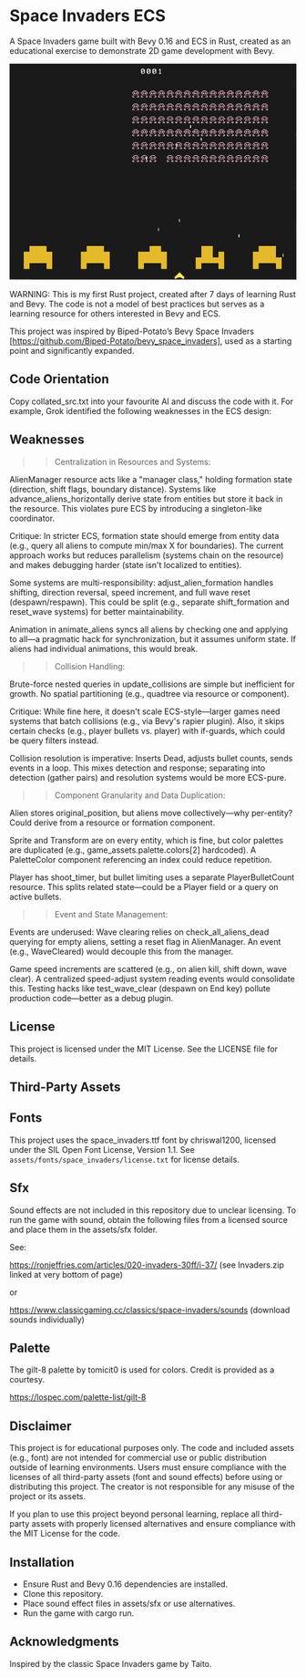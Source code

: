 # Space Invaders ECS
A Space Invaders game built with Bevy 0.16 and ECS in Rust, created as an educational exercise to demonstrate 2D game development with Bevy.

![Screenshot of Space Invaders ECS](assets/screenshot.png)

WARNING: This is my first Rust project, created after 7 days of learning Rust and Bevy. The code is not a model of best practices but serves as a learning resource for others interested in Bevy and ECS.

This project was inspired by Biped-Potato’s Bevy Space Invaders [https://github.com/Biped-Potato/bevy_space_invaders], used as a starting point and significantly expanded.

## Code Orientation

Copy collated_src.txt into your favourite AI and discuss the code with it. For example, Grok identified the following weaknesses in the ECS design:

## Weaknesses

>> Centralization in Resources and Systems:

AlienManager resource acts like a "manager class," holding formation state (direction, shift flags, boundary distance). Systems like advance_aliens_horizontally derive state from entities but store it back in the resource. This violates pure ECS by introducing a singleton-like coordinator.

Critique: In stricter ECS, formation state should emerge from entity data (e.g., query all aliens to compute min/max X for boundaries). The current approach works but reduces parallelism (systems chain on the resource) and makes debugging harder (state isn't localized to entities).

Some systems are multi-responsibility: adjust_alien_formation handles shifting, direction reversal, speed increment, and full wave reset (despawn/respawn). This could be split (e.g., separate shift_formation and reset_wave systems) for better maintainability.

Animation in animate_aliens syncs all aliens by checking one and applying to all—a pragmatic hack for synchronization, but it assumes uniform state. If aliens had individual animations, this would break.

>> Collision Handling:

Brute-force nested queries in update_collisions are simple but inefficient for growth. No spatial partitioning (e.g., quadtree via resource or component).

Critique: While fine here, it doesn't scale ECS-style—larger games need systems that batch collisions (e.g., via Bevy's rapier plugin). Also, it skips certain checks (e.g., player bullets vs. player) with if-guards, which could be query filters instead.

Collision resolution is imperative: Inserts Dead, adjusts bullet counts, sends events in a loop. This mixes detection and response; separating into detection (gather pairs) and resolution systems would be more ECS-pure.

>> Component Granularity and Data Duplication:

Alien stores original_position, but aliens move collectively—why per-entity? Could derive from a resource or formation component.

Sprite and Transform are on every entity, which is fine, but color palettes are duplicated (e.g., game_assets.palette.colors[2] hardcoded). A PaletteColor component referencing an index could reduce repetition.

Player has shoot_timer, but bullet limiting uses a separate PlayerBulletCount resource. This splits related state—could be a Player field or a query on active bullets.

>> Event and State Management:

Events are underused: Wave clearing relies on check_all_aliens_dead querying for empty aliens, setting a reset flag in AlienManager. An event (e.g., WaveCleared) would decouple this from the manager.

Game speed increments are scattered (e.g., on alien kill, shift down, wave clear). A centralized speed-adjust system reading events would consolidate this.
Testing hacks like test_wave_clear (despawn on End key) pollute production code—better as a debug plugin.

## License

This project is licensed under the MIT License. See the LICENSE file for details.

## Third-Party Assets

## Fonts
This project uses the space_invaders.ttf font by chriswal1200, licensed under the SIL Open Font License, Version 1.1. See `assets/fonts/space_invaders/license.txt` for license details.

## Sfx

Sound effects are not included in this repository due to unclear licensing. To run the game with sound, obtain the following files from a licensed source and place them in the assets/sfx folder.

See:

https://ronjeffries.com/articles/020-invaders-30ff/i-37/ (see Invaders.zip linked at very bottom of page)

or

https://www.classicgaming.cc/classics/space-invaders/sounds (download sounds individually)

## Palette

The gilt-8 palette by tomicit0 is used for colors. Credit is provided as a courtesy.

https://lospec.com/palette-list/gilt-8

## Disclaimer

This project is for educational purposes only. The code and included assets (e.g., font) are not intended for commercial use or public distribution outside of learning environments. Users must ensure compliance with the licenses of all third-party assets (font and sound effects) before using or distributing this project. The creator is not responsible for any misuse of the project or its assets.

If you plan to use this project beyond personal learning, replace all third-party assets with properly licensed alternatives and ensure compliance with the MIT License for the code.

## Installation

- Ensure Rust and Bevy 0.16 dependencies are installed.
- Clone this repository.
- Place sound effect files in assets/sfx or use alternatives.
- Run the game with cargo run.

## Acknowledgments

Inspired by the classic Space Invaders game by Taito.
